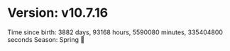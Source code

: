 # Version: v10.7.16
Time since birth: 3882 days, 93168 hours, 5590080 minutes, 335404800 seconds
Season: Spring 🌸
